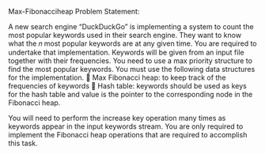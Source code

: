 Max-Fibonacciheap
Problem Statement:

A new search engine “DuckDuckGo” is implementing a system to count the most popular keywords used in their search engine. They want to know what the 𝑛 most popular keywords are at any given time. You are required to undertake that implementation. Keywords will be given from an input file together with their frequencies. You need to use a max priority structure to find the most popular keywords. 
You must use the following data structures for the implementation.  Max Fibonacci heap: to keep track of the frequencies of keywords  Hash table: keywords should be used as keys for the hash table and value is the pointer to the corresponding node in the Fibonacci heap. 
 
You will need to perform the increase key operation many times as keywords appear in the input keywords stream. You are only required to implement the Fibonacci heap operations that are required to accomplish this task. 
 
